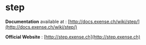 # step

**Documentation** available at : [http://docs.exense.ch/wiki/step/](http://docs.exense.ch/wiki/step/)

**Official Website** : [http://step.exense.ch](http://step.exense.ch)
